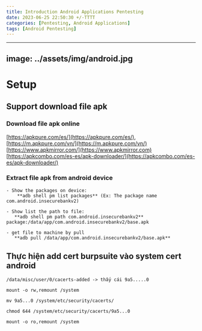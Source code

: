 ```yaml
---
title: Introduction Android Applications Pentesting 
date: 2023-06-25 22:50:30 +/-TTTT
categories: [Pentesting, Android Applications]
tags: [Android Pentesting] 
---
```


---
image: ../assets/img/android.jpg
---


# Setup
## Support download file apk
### Download file apk online
 [https://apkpure.com/es/](https://apkpure.com/es/),
 [https://m.apkpure.com/vn/](https://m.apkpure.com/vn/)
 [https://www.apkmirror.com/](https://www.apkmirror.com)
 [https://apkcombo.com/es-es/apk-downloader/](https://apkcombo.com/es-es/apk-downloader/)
 ### Extract file apk from android device
 ```shell
 - Show the packages on device:
	 **adb shell pm list packages** (Ex: The package name com.android.insecurebankv2) 

- Show list the path to file: 
	**adb shell pm path com.android.insecurebankv2**
package:/data/app/com.android.insecurebankv2/base.apk

- get file to machine by pull 
	**adb pull /data/app/com.android.insecurebankv2/base.apk**
```

## Thực hiện add cert burpsuite vào system cert android
```shell
/data/misc/user/0/cacerts-added -> thấy cái 9a5.....0 

mount -o rw,remount /system

mv 9a5...0 /system/etc/security/cacerts/

chmod 644 /system/etc/security/cacerts/9a5...0

mount -o ro,remount /system
```